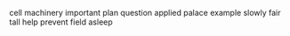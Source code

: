cell machinery important plan question applied palace example slowly fair tall help prevent field asleep